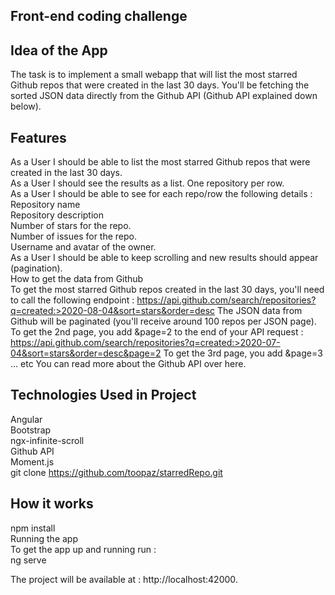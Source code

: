 ## Front-end coding challenge

## Idea of the App
The task is to implement a small webapp that will list the most starred Github repos that were created in the last 30 days. You'll be fetching the sorted JSON data directly from the Github API (Github API explained down below).

## Features
 As a User I should be able to list the most starred Github repos that were created in the last 30 days.  
 As a User I should see the results as a list. One repository per row.  
 As a User I should be able to see for each repo/row the following details :  
Repository name  
Repository description  
Number of stars for the repo.  
Number of issues for the repo.  
Username and avatar of the owner.  
 As a User I should be able to keep scrolling and new results should appear (pagination).  
How to get the data from Github  
To get the most starred Github repos created in the last 30 days, you'll need to call the following endpoint :   https://api.github.com/search/repositories?q=created:>2020-08-04&sort=stars&order=desc The JSON data from Github will be paginated (you'll receive around 100 repos per JSON page). To get the 2nd page, you add &page=2 to the end of your API request : https://api.github.com/search/repositories?q=created:>2020-07-04&sort=stars&order=desc&page=2 To get the 3rd page, you add &page=3 ... etc You can read more about the Github API over here.

## Technologies Used in Project
Angular  
Bootstrap  
ngx-infinite-scroll  
Github API  
Moment.js  
git clone https://github.com/toopaz/starredRepo.git  

## How it works
 
npm install  
Running the app   
To get the app up and running run :  
ng serve   

The project will be available at : http://localhost:42000.
